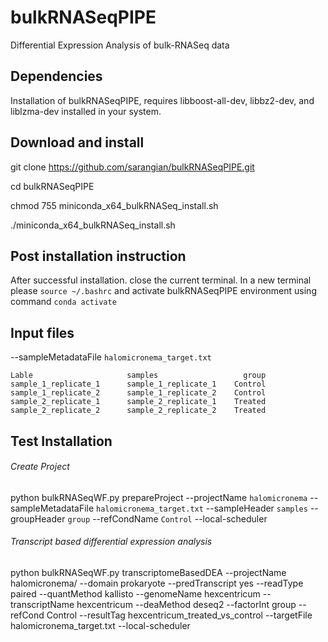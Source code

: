 # bulkRNASeqPIPE
Differential Expression Analysis of bulk-RNASeq data


## Dependencies

Installation of bulkRNASeqPIPE, requires libboost-all-dev, libbz2-dev, and liblzma-dev installed in your system.


## Download and install

git clone https://github.com/sarangian/bulkRNASeqPIPE.git

cd bulkRNASeqPIPE

chmod 755 miniconda_x64_bulkRNASeq_install.sh

./miniconda_x64_bulkRNASeq_install.sh


## Post installation instruction

After successful installation. close the current terminal. In a new terminal please `source ~/.bashrc`
and activate bulkRNASeqPIPE environment using command `conda activate`

## Input files
--sampleMetadataFile `halomicronema_target.txt`
```
Lable	                  samples	                group
sample_1_replicate_1	  sample_1_replicate_1	  Control
sample_1_replicate_2	  sample_1_replicate_2	  Control
sample_2_replicate_1	  sample_2_replicate_1	  Treated
sample_2_replicate_2	  sample_2_replicate_2	  Treated
```

## Test Installation

###### Create Project
python bulkRNASeqWF.py prepareProject --projectName `halomicronema` --sampleMetadataFile `halomicronema_target.txt` --sampleHeader `samples` --groupHeader `group` --refCondName `Control` --local-scheduler


###### Transcript based differential expression analysis
python bulkRNASeqWF.py transcriptomeBasedDEA --projectName halomicronema/ --domain prokaryote --predTranscript yes --readType paired --quantMethod kallisto --genomeName hexcentricum --transcriptName hexcentricum --deaMethod deseq2 --factorInt group --refCond Control --resultTag hexcentricum_treated_vs_control --targetFile halomicronema_target.txt --local-scheduler
